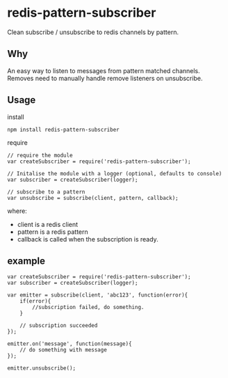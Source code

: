 # redis-pattern-subscriber

Clean subscribe / unsubscribe to redis channels by pattern.

## Why

An easy way to listen to messages from pattern matched channels.
Removes need to manually handle remove listeners on unsubscribe.

## Usage

install

    npm install redis-pattern-subscriber

require

    // require the module
    var createSubscriber = require('redis-pattern-subscriber');

    // Initalise the module with a logger (optional, defaults to console)
    var subscriber = createSubscriber(logger);

    // subscribe to a pattern
    var unsubscribe = subscribe(client, pattern, callback);

where:
 - client is a redis client
 - pattern is a redis pattern
 - callback is called when the subscription is ready.

## example


    var createSubscriber = require('redis-pattern-subscriber');
    var subscriber = createSubscriber(logger);

    var emitter = subscribe(client, 'abc123', function(error){
        if(error){
            //subscription failed, do something.
        }

        // subscription succeeded
    });

    emitter.on('message', function(message){
        // do something with message
    });

    emitter.unsubscribe();